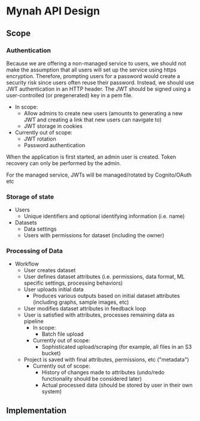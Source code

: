 # Mynah API Design

## Scope

### Authentication
Because we are offering a non-managed service to users, we should not make the assumption that all users will set up the service using https encryption. Therefore, prompting users for a password would create a security risk since users often reuse their password. Instead, we should use JWT authentication in an HTTP header. The JWT should be signed using a user-controlled (or pregenerated) key in a pem file.
- In scope:
  - Allow admins to create new users (amounts to generating a new JWT and creating a link that new users can navigate to)
  - JWT storage in cookies
- Currently out of scope:
  - JWT rotation
  - Password authentication

When the application is first started, an admin user is created. Token recovery can only be performed by the admin.

For the managed service, JWTs will be managed/rotated by Cognito/OAuth etc

### Storage of state
- Users
  - Unique identifiers and optional identifying information (i.e. name)
- Datasets
  - Data settings
  - Users with permissions for dataset (including the owner)

### Processing of Data
- Workflow
  - User creates dataset
  - User defines dataset attributes (i.e. permissions, data format, ML specific settings, processing behaviors)
  - User uploads initial data
    - Produces various outputs based on initial dataset attributes (including graphs, sample images, etc)
  - User modifies dataset attributes in feedback loop
  - User is satisfied with attributes, processes remaining data as pipeline
    - In scope:
      - Batch file upload
    - Currently out of scope:
      - Sophisticated upload/scraping (for example, all files in an S3 bucket)
  - Project is saved with final attributes, permissions, etc ("metadata")
    - Currently out of scope:
      - History of changes made to attributes (undo/redo functionality should be considered later)
      - Actual processed data (should be stored by user in their own system)

## Implementation
